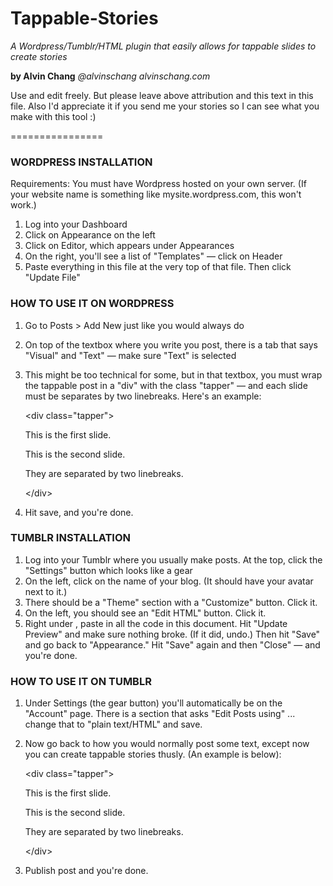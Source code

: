 Tappable-Stories
================
*A Wordpress/Tumblr/HTML plugin that easily allows for tappable slides to create stories*

**by Alvin Chang**
*@alvinschang*
*alvinschang.com*

Use and edit freely. But please leave above attribution and this text in this file.
Also I'd appreciate it if you send me your stories so I can see what you make with this tool :)

================

### WORDPRESS INSTALLATION

Requirements: You must have Wordpress hosted on your own server. (If your website name is something like mysite.wordpress.com, this won't work.)

1. Log into your Dashboard
2. Click on Appearance on the left
3. Click on Editor, which appears under Appearances
4. On the right, you'll see a list of "Templates" — click on Header
5. Paste everything in this file at the very top of that file. Then click "Update File"

### HOW TO USE IT ON WORDPRESS

1. Go to Posts > Add New just like you would always do
2. On top of the textbox where you write you post, there is a tab that says "Visual" and "Text" — make sure "Text" is selected
3. This might be too technical for some, but in that textbox, you must wrap the tappable post in a "div" with the class "tapper" — and each slide must be separates by two linebreaks. Here's an example:

    &lt;div class="tapper"&gt;
    
    This is the first slide.
    
    This is the second slide.
    
    They are separated by two linebreaks.
    
    &lt;/div&gt;

4. Hit save, and you're done.




### TUMBLR INSTALLATION

1. Log into your Tumblr where you usually make posts. At the top, click the "Settings" button which looks like a gear
2. On the left, click on the name of your blog. (It should have your avatar next to it.)
3. There should be a "Theme" section with a "Customize" button. Click it.
4. On the left, you should see an "Edit HTML" button. Click it.
5. Right under <head>, paste in all the code in this document. Hit "Update Preview" and make sure nothing broke. (If it did, undo.) Then hit "Save" and go back to "Appearance." Hit "Save" again and then "Close" — and you're done.


### HOW TO USE IT ON TUMBLR

1. Under Settings (the gear button) you'll automatically be on the "Account" page. There is a section that asks "Edit Posts using" ... change that to "plain text/HTML" and save.
2. Now go back to how you would normally post some text, except now you can create tappable stories thusly. (An example is below):


    &lt;div class="tapper"&gt;
    
    This is the first slide.
    
    This is the second slide.
    
    They are separated by two linebreaks.
    
    &lt;/div&gt;

3. Publish post and you're done.
